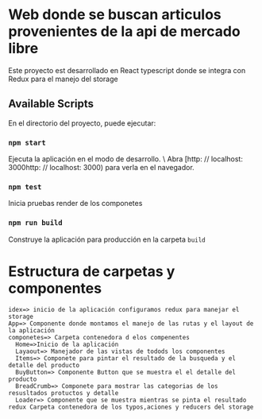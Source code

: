 # Web donde se buscan articulos provenientes de la api de mercado libre

Este proyecto est desarrollado en React typescript donde se integra con Redux para el manejo del storage

## Available Scripts

En el directorio del proyecto, puede ejecutar:

### `npm start`

Ejecuta la aplicación en el modo de desarrollo. \ Abra [http: // localhost: 3000http: // localhost: 3000) para verla en el navegador.

### `npm test`

Inicia pruebas render de los componetes

### `npm run build`

Construye la aplicación para producción en la carpeta `build`

# Estructura de carpetas y componentes

    idex=> inicio de la aplicación configuramos redux para manejar el storage
    App=> Componente donde montamos el manejo de las rutas y el layout de la aplicación
    componetes=> Carpeta contenedora d elos compenentes
      Home=>Inicio de la aplicación
      Layaout=> Manejador de las vistas de todods los componentes
      Items=> Componete para pintar el resultado de la busqueda y el detalle del producto
      BuyButton=> Componente Button que se muestra el el detalle del producto
      BreadCrumb=> Componete para mostrar las categorias de los resusltados protuctos y detalle
      Loader=> Componente que se muestra mientras se pinta el resultado
    redux Carpeta contenedora de los typos,aciones y reducers del storage

